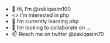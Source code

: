 - 👋 Hi, I’m @zakiqasim100
- <> I’m interested in php
- 🌱 I’m currently learning php
- 💞️ I’m looking to collaborate on ...
- 📫 Reach me on twitter @zakiqasim70

<!---
zakiqasim100/zakiqasim100 is a ✨ special ✨ repository because its `README.md` (this file) appears on your GitHub profile.
You can click the Preview link to take a look at your changes.
--->
